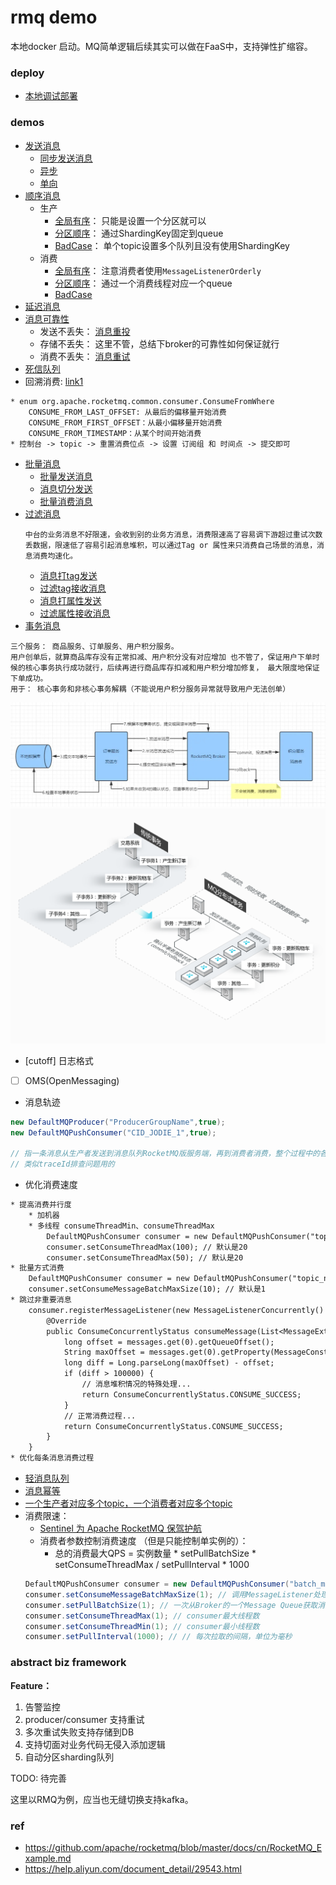 # rmq demo

本地docker 启动。MQ简单逻辑后续其实可以做在FaaS中，支持弹性扩缩容。

### deploy

* [本地调试部署](./deploy/local/README.md)

### demos

* [发送消息](./demos/send_msg)
    * [同步发送消息](./demos/send_msg/src/main/java/com/example/demo/SyncSendMessageProducer.java)
    * [异步](./demos/send_msg/src/main/java/com/example/demo/ASyncSendMessageProducer.java)
    * [单向](./demos/send_msg/src/main/java/com/example/demo/OneWaySendMessageProducer.java)
* [顺序消息](./demos/order_msg)
    * 生产
        * [全局有序](./demos/order_msg/src/main/java/com/example/demo/SingleQueueOrderProducer.java)： 只能是设置一个分区就可以
        * [分区顺序](./demos/order_msg/src/main/java/com/example/demo/MultiQueueOrderProducer.java)： 通过ShardingKey固定到queue
        * [BadCase](./demos/order_msg/src/main/java/com/example/demo/OneTopicMultiQueueProducer.java)： 单个topic设置多个队列且没有使用ShardingKey
    * 消费
        * [全局有序](./demos/order_msg/src/main/java/com/example/demo/SingleQueueOrderConsumer.java)： 注意消费者使用`MessageListenerOrderly`
        * [分区顺序](./demos/order_msg/src/main/java/com/example/demo/MultiQueueOrderConsumer.java)： 通过一个消费线程对应一个queue
        * [BadCase](./demos/order_msg/src/main/java/com/example/demo/OneTopicMultiQueueConsumer.java)
* [延迟消息](./demos/delay_msg/src/main/java/com/example/demo)
* [消息可靠性](./demos/lose_msg)
    * 发送不丢失： [消息重投](./demos/lose_msg/src/main/java/com/example/demo/ResendProducer.java)
    * 存储不丢失： 这里不管，总结下broker的可靠性如何保证就行
    * 消费不丢失： [消息重试](./demos/lose_msg/src/main/java/com/example/demo/RetryConsumer.java)
* [死信队列](./demos/lose_msg)
* 回溯消费: [link1](./demos/order_msg/src/main/java/com/example/demo/MultiQueueOrderConsumer.java)
```text
* enum org.apache.rocketmq.common.consumer.ConsumeFromWhere
    CONSUME_FROM_LAST_OFFSET: 从最后的偏移量开始消费
    CONSUME_FROM_FIRST_OFFSET：从最小偏移量开始消费
    CONSUME_FROM_TIMESTAMP：从某个时间开始消费 
* 控制台 -> topic -> 重置消费位点 -> 设置 订阅组 和 时间点 -> 提交即可
```
* [批量消息](./demos/batch_msg)
    * [批量发送消息](./demos/batch_msg/src/main/java/com/example/demo/BatchSendMsgProducer.java)
    * [消息切分发送](./demos/batch_msg/src/main/java/com/example/demo/BatchSendSplitMsgListProducer.java)
    * [批量消费消息](./demos/batch_msg/src/main/java/com/example/demo/BatchReceiverMsgConsumer.java)
* [过滤消息](./demos/filter_msg)
    ```text
    中台的业务消息不好限速，会收到别的业务方消息，消费限速高了容易调下游超过重试次数丢数据，限速低了容易引起消息堆积，可以通过Tag or 属性来只消费自己场景的消息，消息消费均速化。
    ```
    * [消息打tag发送](./demos/filter_msg/src/main/java/com/example/demo/SendMsgByTagProducer.java)
    * [过滤tag接收消息](./demos/filter_msg/src/main/java/com/example/demo/ReceiverMsgByFilterTagConsumer.java)
    * [消息打属性发送](./demos/filter_msg/src/main/java/com/example/demo/SendMsgByPropertyProducer.java)
    * [过滤属性接收消息](./demos/filter_msg/src/main/java/com/example/demo/ReceiverMsgByFilterPropertyConsumer.java)
* [事务消息](./demos/transaction_msg)
```text
三个服务： 商品服务、订单服务、用户积分服务。
用户创单后，就算商品库存没有正常扣减、用户积分没有对应增加 也不管了，保证用户下单时候的核心事务执行成功就行，后续再进行商品库存扣减和用户积分增加修复， 最大限度地保证下单成功。
用于： 核心事务和非核心事务解耦（不能说用户积分服务异常就导致用户无法创单）
```
![transaction_msg](./imgs/transaction_msg.png)
![transaction_msg_vs](./imgs/transaction_msg_vs.png)
* [cutoff] 日志格式
* [ ] OMS(OpenMessaging)
* 消息轨迹
```java
new DefaultMQProducer("ProducerGroupName",true);
new DefaultMQPushConsumer("CID_JODIE_1",true);

// 指一条消息从生产者发送到消息队列RocketMQ版服务端，再到消费者消费，整个过程中的各个相关节点的时间、状态等数据汇聚而成的完整链路信息。
// 类似traceId排查问题用的
```
* 优化消费速度
```txt
* 提高消费并行度
    * 加机器
    * 多线程 consumeThreadMin、consumeThreadMax
        DefaultMQPushConsumer consumer = new DefaultMQPushConsumer("topic_name");
        consumer.setConsumeThreadMax(100); // 默认是20
        consumer.setConsumeThreadMax(50); // 默认是20
* 批量方式消费
    DefaultMQPushConsumer consumer = new DefaultMQPushConsumer("topic_name");
    consumer.setConsumeMessageBatchMaxSize(10); // 默认是1
* 跳过非重要消息
    consumer.registerMessageListener(new MessageListenerConcurrently() {
        @Override
        public ConsumeConcurrentlyStatus consumeMessage(List<MessageExt> messages, ConsumeConcurrentlyContext context) {
            long offset = messages.get(0).getQueueOffset();
            String maxOffset = messages.get(0).getProperty(MessageConst.PROPERTY_MAX_OFFSET);
            long diff = Long.parseLong(maxOffset) - offset;
            if (diff > 100000) {
                // 消息堆积情况的特殊处理...
                return ConsumeConcurrentlyStatus.CONSUME_SUCCESS;
            }
            // 正常消费过程...
            return ConsumeConcurrentlyStatus.CONSUME_SUCCESS;
        }
    }
* 优化每条消息消费过程
```
* [轻消息队列](./demos/lmq_msg)
* [消息幂等](./demos/idempotent_msg)
* [一个生产者对应多个topic，一个消费者对应多个topic](./demos/multi_topic_msg)
* 消费限速：
    * [Sentinel 为 Apache RocketMQ 保驾护航](https://sentinelguard.io/zh-cn/blog/sentinel-flow-sentinel-of-rocketmq.html)
    * 消费者参数控制消费速度 （但是只能控制单实例的）：
        * 总的消费最大QPS = 实例数量 * setPullBatchSize * setConsumeThreadMax / setPullInterval * 1000
    ```java
    DefaultMQPushConsumer consumer = new DefaultMQPushConsumer("batch_msg"); // consumerGroup:batch_msg
    consumer.setConsumeMessageBatchMaxSize(1); // 调用MessageListener处理的地方一次传入List<MessageExt>的数量
    consumer.setPullBatchSize(1); // 一次从Broker的一个Message Queue获取消息的数量（默认32个）
    consumer.setConsumeThreadMax(1); // consumer最大线程数
    consumer.setConsumeThreadMin(1); // consumer最小线程数
    consumer.setPullInterval(1000); // // 每次拉取的间隔，单位为毫秒
    ```

### abstract biz framework

**Feature：**
1. 告警监控
2. producer/consumer 支持重试
3. 多次重试失败支持存储到DB
4. 支持切面对业务代码无侵入添加逻辑
5. 自动分区sharding队列

TODO: 待完善

这里以RMQ为例，应当也无缝切换支持kafka。

### ref

* https://github.com/apache/rocketmq/blob/master/docs/cn/RocketMQ_Example.md
* https://help.aliyun.com/document_detail/29543.html
